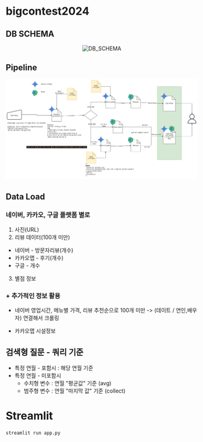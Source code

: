 # bigcontest2024

## DB SCHEMA

<p align="center">
<img width="70%" alt="DB_SCHEMA" src="https://github.com/user-attachments/assets/9130ad7b-260a-4d32-8ce4-3ced6b46a3fd"
</p>

## Pipeline
![pipeline](./images/pipeline.png)

## Data Load
### 네이버, 카카오, 구글 플랫폼 별로

1. 사진(URL)
2. 리뷰 데이터(100개 미만)
  - 네이버 - 방문자리뷰(개수)
  - 카카오맵 - 후기(개수)
  - 구글 - 개수
3. 별점 정보

### + 추가적인 정보 활용

- 네이버
영업시간,
메뉴별 가격,
리뷰 추천순으로 100개 미만 -> (데이트 / 연인,배우자) 연결해서 크롤링

- 카카오맵
시설정보

## 검색형 질문 - 쿼리 기준
- 특정 연월 - 포함시 : 해당 연월 기준
- 특정 연월 - 미포함시
  - 수치형 변수 : 연월 "평균값" 기준 (avg) 
  - 범주형 변수 : 연월 "마지막 값" 기준 (collect)

# Streamlit
```
streamlit run app.py
```
